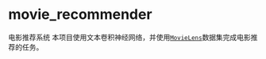 # movie_recommender

电影推荐系统
本项目使用文本卷积神经网络，并使用[`MovieLens`](https://grouplens.org/datasets/movielens/)数据集完成电影推荐的任务。

